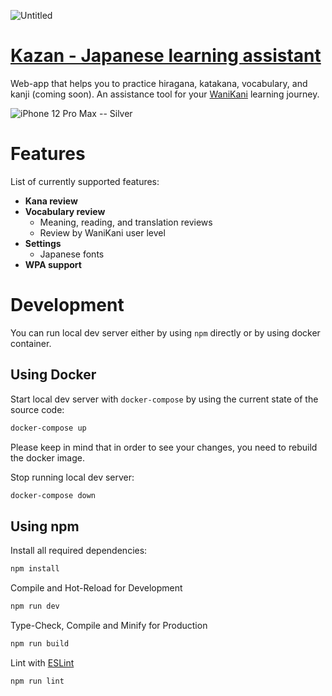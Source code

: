 ![Untitled](https://user-images.githubusercontent.com/6123702/194173134-23fec594-76ed-44a9-88b5-26c33e396a28.png)
# [Kazan - Japanese learning assistant](https://kana.vadimgush.com)

Web-app that helps you to practice hiragana, katakana, vocabulary, and kanji (coming soon). An assistance tool for your [WaniKani](https://wanikani.com) learning journey.

![iPhone 12 Pro Max -- Silver](https://user-images.githubusercontent.com/6123702/194172375-9a630f5a-805b-4235-ba23-3a2bc7369d36.png)

# Features

List of currently supported features:
 * **Kana review**
 * **Vocabulary review**
   * Meaning, reading, and translation reviews
   * Review by WaniKani user level
 * **Settings**
   * Japanese fonts
 * **WPA support**

# Development
You can run local dev server either by using `npm` directly or by using docker container.

## Using Docker

Start local dev server with `docker-compose` by using the current state
of the source code:
```sh
docker-compose up
```
Please keep in mind that in order to see your changes, you need
to rebuild the docker image.

Stop running local dev server:
```sh
docker-compose down
```

## Using npm

Install all required dependencies:
```sh
npm install
```

Compile and Hot-Reload for Development
```sh
npm run dev
```

Type-Check, Compile and Minify for Production

```sh
npm run build
```

Lint with [ESLint](https://eslint.org/)

```sh
npm run lint
```



